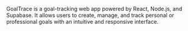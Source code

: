 GoalTrace is a goal-tracking web app powered by React, Node.js, and Supabase. It allows users to create, manage, and track personal or professional goals with an intuitive and responsive interface.

